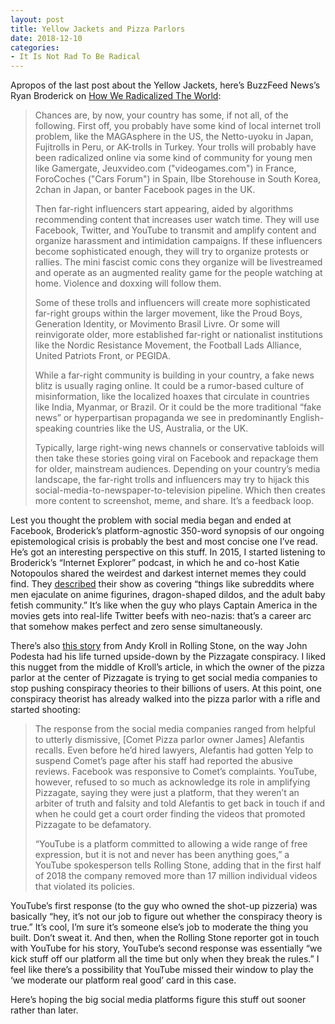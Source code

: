 ```yaml
---
layout: post
title: Yellow Jackets and Pizza Parlors
date: 2018-12-10
categories: 
- It Is Not Rad To Be Radical
---
```


Apropos of the last post about the Yellow Jackets, here’s BuzzFeed News’s Ryan Broderick on [How We Radicalized The World][1]:

> Chances are, by now, your country has some, if not all, of the following. First off, you probably have some kind of local internet troll problem, like the MAGAsphere in the US, the Netto-uyoku in Japan, Fujitrolls in Peru, or AK-trolls in Turkey. Your trolls will probably have been radicalized online via some kind of community for young men like Gamergate, Jeuxvideo.com ("videogames.com") in France, ForoCoches ("Cars Forum") in Spain, Ilbe Storehouse in South Korea, 2chan in Japan, or banter Facebook pages in the UK.
> 
> Then far-right influencers start appearing, aided by algorithms recommending content that increases user watch time. They will use Facebook, Twitter, and YouTube to transmit and amplify content and organize harassment and intimidation campaigns. If these influencers become sophisticated enough, they will try to organize protests or rallies. The mini fascist comic cons they organize will be livestreamed and operate as an augmented reality game for the people watching at home. Violence and doxxing will follow them.
> 
> Some of these trolls and influencers will create more sophisticated far-right groups within the larger movement, like the Proud Boys, Generation Identity, or Movimento Brasil Livre. Or some will reinvigorate older, more established far-right or nationalist institutions like the Nordic Resistance Movement, the Football Lads Alliance, United Patriots Front, or PEGIDA.
> 
> While a far-right community is building in your country, a fake news blitz is usually raging online. It could be a rumor-based culture of misinformation, like the localized hoaxes that circulate in countries like India, Myanmar, or Brazil. Or it could be the more traditional “fake news” or hyperpartisan propaganda we see in predominantly English-speaking countries like the US, Australia, or the UK.
> 
> Typically, large right-wing news channels or conservative tabloids will then take these stories going viral on Facebook and repackage them for older, mainstream audiences. Depending on your country’s media landscape, the far-right trolls and influencers may try to hijack this social-media-to-newspaper-to-television pipeline. Which then creates more content to screenshot, meme, and share. It’s a feedback loop.

Lest you thought the problem with social media began and ended at Facebook, Broderick’s platform-agnostic 350-word synopsis of our ongoing epistemological crisis is probably the best and most concise one I’ve read. He’s got an interesting perspective on this stuff. In 2015, I started listening to Broderick’s “Internet Explorer” podcast, in which he and co-host Katie Notopoulos shared the weirdest and darkest internet memes they could find. They [described][2] their show as covering “things like subreddits where men ejaculate on anime figurines, dragon-shaped dildos, and the adult baby fetish community.” It’s like when the guy who plays Captain America in the movies gets into real-life Twitter beefs with neo-nazis: that’s a career arc that somehow makes perfect and zero sense simultaneously.

There’s also [this story][3] from Andy Kroll in Rolling Stone, on the way John Podesta had his life turned upside-down by the Pizzagate conspiracy. I liked this nugget from the middle of Kroll’s article, in which the owner of the pizza parlor at the center of Pizzagate is trying to get social media companies to stop pushing conspiracy theories to their billions of users. At this point, one conspiracy theorist has already walked into the pizza parlor with a rifle and started shooting:

> The response from the social media companies ranged from helpful to utterly dismissive, [Comet Pizza parlor owner James] Alefantis recalls. Even before he’d hired lawyers, Alefantis had gotten Yelp to suspend Comet’s page after his staff had reported the abusive reviews. Facebook was responsive to Comet’s complaints. YouTube, however, refused to so much as acknowledge its role in amplifying Pizzagate, saying they were just a platform, that they weren’t an arbiter of truth and falsity and told Alefantis to get back in touch if and when he could get a court order finding the videos that promoted Pizzagate to be defamatory.
> 
> “YouTube is a platform committed to allowing a wide range of free expression, but it is not and never has been anything goes,” a YouTube spokesperson tells Rolling Stone, adding that in the first half of 2018 the company removed more than 17 million individual videos that violated its policies.

YouTube’s first response (to the guy who owned the shot-up pizzeria) was basically “hey, it’s not our job to figure out whether the conspiracy theory is true.” It’s cool, I’m sure it’s someone else’s job to moderate the thing you built. Don’t sweat it. And then, when the Rolling Stone reporter got in touch with YouTube for his story, YouTube’s second response was essentially “we kick stuff off our platform all the time but only when they break the rules.” I feel like there’s a possibility that YouTube missed their window to play the ‘we moderate our platform real good’ card in this case. 

Here’s hoping the big social media platforms figure this stuff out sooner rather than later.

[1]:	https://www.buzzfeednews.com/article/ryanhatesthis/brazil-jair-bolsonaro-facebook-elections
[2]:	https://www.buzzfeednews.com/article/iexplorer/666-reasons-to-listen-to-the-debut-episode-of-internet-explo
[3]:	https://www.rollingstone.com/politics/politics-features/john-podesta-pizzagate-766489/